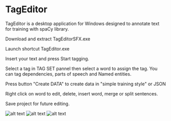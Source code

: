 # TagEditor
TagEditor is a desktop application for Windows designed to annotate text for training with spaCy library.

Download and extract TagEditorSFX.exe 

Launch shortcut TagEditor.exe

Insert your text and press Start tagging. 

Select a tag in TAG SET pannel then select a word to assign the tag. You can tag dependencies, parts of speech and Named entities.

Press button "Create DATA" to create data in "simple training style" or JSON

Right click on word to edit, delete, insert word, merge or split sentences.

Save project for future editing.

![alt text](https://raw.githubusercontent.com/GitDimma/Tag-Editor/master/pics/dep.png)
![alt text](https://raw.githubusercontent.com/GitDimma/Tag-Editor/master/pics/ner.png)
![alt text](https://raw.githubusercontent.com/GitDimma/Tag-Editor/master/pics/datpic.png)
